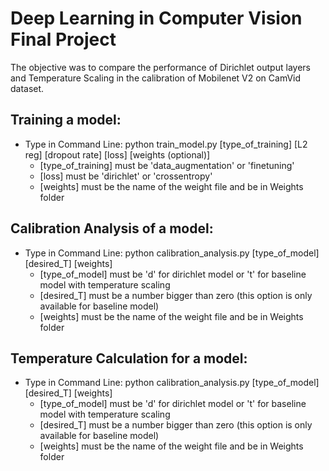 # Deep Learning in Computer Vision Final Project

The objective was to compare the performance of Dirichlet output layers and Temperature Scaling in the calibration of Mobilenet V2 on CamVid dataset.

## Training a model:
- Type in Command Line: python train_model.py [type_of_training] [L2 reg] [dropout rate] [loss] [weights (optional)]
  - [type_of_training] must be 'data_augmentation' or 'finetuning'
  - [loss] must be 'dirichlet' or 'crossentropy'
  - [weights] must be the name of the weight file and be in Weights folder

## Calibration Analysis of a model:
- Type in Command Line: python calibration_analysis.py [type_of_model] [desired_T] [weights]
  - [type_of_model] must be 'd' for dirichlet model or 't' for baseline model with temperature scaling
  - [desired_T] must be a number bigger than zero (this option is only available for baseline model)
  - [weights] must be the name of the weight file and be in Weights folder

## Temperature Calculation for a model:
- Type in Command Line: python calibration_analysis.py [type_of_model] [desired_T] [weights]
  - [type_of_model] must be 'd' for dirichlet model or 't' for baseline model with temperature scaling
  - [desired_T] must be a number bigger than zero (this option is only available for baseline model)
  - [weights] must be the name of the weight file and be in Weights folder
